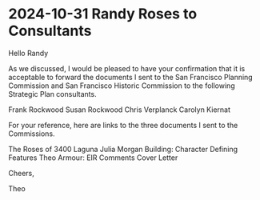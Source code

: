 # 2024-10-31 Randy Roses to Consultants

Hello Randy

As we discussed, I would be pleased to have your confirmation that it is acceptable to forward the documents I sent to the San Francisco Planning Commission and San Francisco Historic Commission to the following Strategic Plan consultants.

Frank Rockwood
Susan Rockwood
Chris Verplanck
Carolyn Kiernat

For your reference, here are links to the three documents I sent to the Commissions.

The Roses of 3400 Laguna
Julia Morgan Building: Character Defining Features
Theo Armour: EIR Comments Cover Letter

Cheers,

Theo
